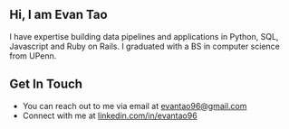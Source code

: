 ## Hi, I am Evan Tao ##

I have expertise building data pipelines and applications in Python, SQL, Javascript and Ruby on Rails. I graduated with a BS in computer science from UPenn.

## Get In Touch ##

- You can reach out to me via email at evantao96@gmail.com 
- Connect with me at [linkedin.com/in/evantao96](https://linkedin.com/in/evantao96/ "Named link title")

